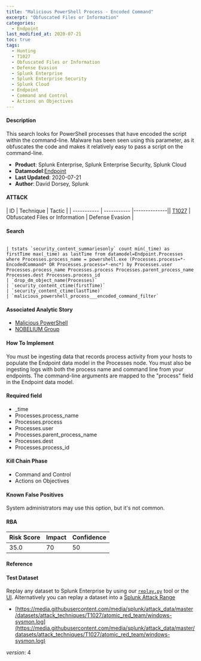 ```yaml
---
title: "Malicious PowerShell Process - Encoded Command"
excerpt: "Obfuscated Files or Information"
categories:
  - Endpoint
last_modified_at: 2020-07-21
toc: true
tags:
  - Hunting
  - T1027
  - Obfuscated Files or Information
  - Defense Evasion
  - Splunk Enterprise
  - Splunk Enterprise Security
  - Splunk Cloud
  - Endpoint
  - Command and Control
  - Actions on Objectives
---
```


#### Description

This search looks for PowerShell processes that have encoded the script within the command-line. Malware has been seen using this parameter, as it obfuscates the code and makes it relatively easy to pass a script on the command-line.

- **Product**: Splunk Enterprise, Splunk Enterprise Security, Splunk Cloud
- **Datamodel**:[Endpoint](https://docs.splunk.com/Documentation/CIM/latest/User/Endpoint)
- **Last Updated**: 2020-07-21
- **Author**: David Dorsey, Splunk


#### ATT&CK

| ID          | Technique   | Tactic       |
| ----------- | ----------- |--------------|| [T1027](https://attack.mitre.org/techniques/T1027/) | Obfuscated Files or Information | Defense Evasion |


#### Search

```

| tstats `security_content_summariesonly` count min(_time) as firstTime max(_time) as lastTime from datamodel=Endpoint.Processes where Processes.process_name = powershell.exe (Processes.process=*-EncodedCommand* OR Processes.process=*-enc*) by Processes.user Processes.process_name Processes.process Processes.parent_process_name Processes.dest Processes.process_id 
| `drop_dm_object_name(Processes)` 
| `security_content_ctime(firstTime)`
| `security_content_ctime(lastTime)` 
| `malicious_powershell_process___encoded_command_filter`
```

#### Associated Analytic Story
* [Malicious PowerShell](_stories/malicious_powershell)
* [NOBELIUM Group](_stories/nobelium_group)


#### How To Implement
You must be ingesting data that records process activity from your hosts to populate the Endpoint data model in the Processes node. You must also be ingesting logs with both the process name and command line from your endpoints. The command-line arguments are mapped to the &#34;process&#34; field in the Endpoint data model.

#### Required field
* _time
* Processes.process_name
* Processes.process
* Processes.user
* Processes.parent_process_name
* Processes.dest
* Processes.process_id


#### Kill Chain Phase
* Command and Control
* Actions on Objectives


#### Known False Positives
System administrators may use this option, but it&#39;s not common.



#### RBA

| Risk Score  | Impact      | Confidence   |
| ----------- | ----------- |--------------|
| 35.0 | 70 | 50 |



#### Reference


#### Test Dataset
Replay any dataset to Splunk Enterprise by using our [`replay.py`](https://github.com/splunk/attack_data#using-replaypy) tool or the [UI](https://github.com/splunk/attack_data#using-ui).
Alternatively you can replay a dataset into a [Splunk Attack Range](https://github.com/splunk/attack_range#replay-dumps-into-attack-range-splunk-server)

* [https://media.githubusercontent.com/media/splunk/attack_data/master/datasets/attack_techniques/T1027/atomic_red_team/windows-sysmon.log](https://media.githubusercontent.com/media/splunk/attack_data/master/datasets/attack_techniques/T1027/atomic_red_team/windows-sysmon.log)


_version_: 4